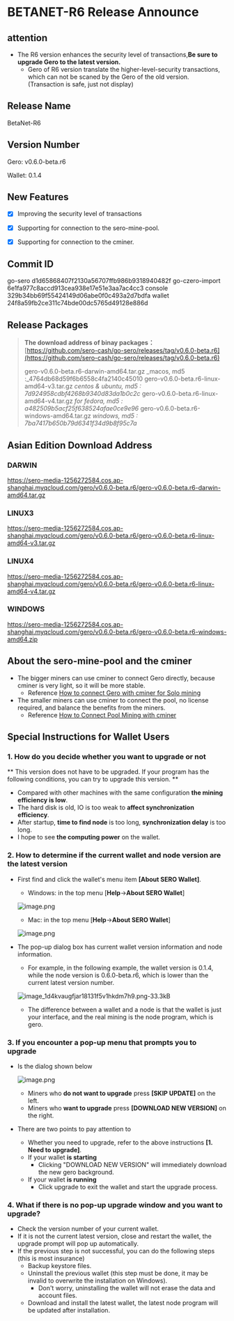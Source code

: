# BETANET-R6 Release Announce



## attention

* The R6 version enhances the security level of transactions,**Be sure to upgrade Gero to the latest version.**
  * Gero of R6 version translate the higher-level-security transactions, which can not be scaned by the Gero of the old version. (Transaction is safe, just not display)



## Release Name

BetaNet-R6



## Version Number

Gero: v0.6.0-beta.r6

Wallet: 0.1.4



## New Features

- [x] Improving the security level of transactions
- [x] Supporting for connection to the sero-mine-pool.
- [x] Supporting for connection to the cminer.



## Commit ID

go-sero      d1d65868407f2130a56707ffb986b9318940482f
go-czero-import  6e1fa977c8accd913cea938e17e51e3aa7ac4cc3
console  329b34bb69f55424149d06abe0f0c493a2d7bdfa
wallet  24f8a59fb2ce311c74bde00dc5765d49128e886d



## Release Packages

> **The download address of binay packages：**
> [https://github.com/sero-cash/go-sero/releases/tag/v0.6.0-beta.r6](https://github.com/sero-cash/go-sero/releases/tag/v0.6.0-beta.r6)
>
> gero-v0.6.0-beta.r6-darwin-amd64.tar.gz  _macos,  md5 :_4764db68d59f6b6558c4fa2140c45010
> gero-v0.6.0-beta.r6-linux-amd64-v3.tar.gz  _centos & ubuntu, md5 : 7d924958cdbf4268b9340d83da1b0c2c_
> gero-v0.6.0-beta.r6-linux-amd64-v4.tar.gz  _for fedora, md5 : a482509b5acf25f638524afae0ce9e96_
> gero-v0.6.0-beta.r6-windows-amd64.tar.gz  _windows, md5 : 7ba7417b650b79d6341f34d9b8f95c7a_



## Asian Edition Download Address

### DARWIN

<https://sero-media-1256272584.cos.ap-shanghai.myqcloud.com/gero/v0.6.0-beta.r6/gero-v0.6.0-beta.r6-darwin-amd64.tar.gz>

### LINUX3

<https://sero-media-1256272584.cos.ap-shanghai.myqcloud.com/gero/v0.6.0-beta.r6/gero-v0.6.0-beta.r6-linux-amd64-v3.tar.gz>

### LINUX4

<https://sero-media-1256272584.cos.ap-shanghai.myqcloud.com/gero/v0.6.0-beta.r6/gero-v0.6.0-beta.r6-linux-amd64-v4.tar.gz>

### WINDOWS

<https://sero-media-1256272584.cos.ap-shanghai.myqcloud.com/gero/v0.6.0-beta.r6/gero-v0.6.0-beta.r6-windows-amd64.zip>





## About the sero-mine-pool and the cminer

- The bigger miners can use cminer to connect Gero directly, because cminer is very light, so it will be more stable.
  - Reference [How to connect Gero with cminer for Solo mining](?file=Tutorial/how-to-evaluate-node-hashrate)
- The smaller miners can use cminer to connect the pool, no license required, and balance the benefits from the miners.
  - Reference [How to Connect Pool Mining with cminer](?file=Tutorial/how-to-evaluate-node-hashrate)





## Special Instructions for Wallet Users

### 1. How do you decide whether you want to upgrade or not

** This version does not have to be upgraded. If your program has the following conditions, you can try to upgrade this version. **

- Compared with other machines with the same configuration **the mining efficiency is low**.
- The hard disk is old, IO is too weak to **affect synchronization efficiency**.
- After startup, **time to find node** is too long, **synchronization delay** is too long.
- I hope to see **the computing power** on the wallet.

### 2. How to determine if the current wallet and node version are the latest version

- First find and click the wallet's menu item **[About SERO Wallet]**.

  - Windows: in the top menu [**Help**->**About SERO Wallet**]

  ![image.png](https://upload-images.jianshu.io/upload_images/277023-eb709ef0c8c47af1.png?imageMogr2/auto-orient/strip%7CimageView2/2/w/400)

  - Mac: in the top menu [**Help**->**About SERO Wallet**]

  ![image.png](https://upload-images.jianshu.io/upload_images/277023-011ac37a052914ec.png?imageMogr2/auto-orient/strip%7CimageView2/2/w/400)

- The pop-up dialog box has current wallet version information and node information.

  - For example, in the following example, the wallet version is 0.1.4, while the node version is 0.6.0-beta.r6, which is lower than the current latest version number.

  ![image_1d4kvaugfjar18131f5v1hkdm7h9.png-33.3kB](http://static.zybuluo.com/erlenzi-han/69qajk0nmal82z6bpqv5e972/image_1d4kvaugfjar18131f5v1hkdm7h9.png)

  - The difference between a wallet and a node is that the wallet is just your interface, and the real mining is the node program, which is gero.

### 3. If you encounter a pop-up menu that prompts you to upgrade

- Is the dialog shown below

  ![image.png](https://upload-images.jianshu.io/upload_images/277023-dff2c76a75d2f6e0.png?imageMogr2/auto-orient/strip%7CimageView2/2/w/600)

  - Miners who **do not want to upgrade** press **[SKIP UPDATE]** on the left.
  - Miners who **want to upgrade** press **[DOWNLOAD NEW VERSION]** on the right.

- There are two points to pay attention to

  - Whether you need to upgrade, refer to the above instructions **[1. Need to upgrade]**.
  - If your wallet **is starting**
    - Clicking "DOWNLOAD NEW VERSION" will immediately download the new gero background.
  - If your wallet **is running**
    - Click upgrade to exit the wallet and start the upgrade process.

### 4. What if there is no pop-up upgrade window and you want to upgrade?

- Check the version number of your current wallet.
- If it is not the current latest version, close and restart the wallet, the upgrade prompt will pop up automatically.
- If the previous step is not successful, you can do the following steps (this is most insurance)
  - Backup keystore files.
  - Uninstall the previous wallet (this step must be done, it may be invalid to overwrite the installation on Windows).
    - Don't worry, uninstalling the wallet will not erase the data and account files.
  - Download and install the latest wallet, the latest node program will be updated after installation.




